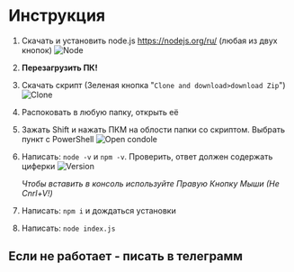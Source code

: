 # Инструкция

1. Скачать и установить node.js <https://nodejs.org/ru/> (любая из двух кнопок)
   ![Node](https://sun9-14.userapi.com/c206524/v206524138/82b65/4TYOsxsXg6A.jpg)

2. **Перезагрузить ПК!**

3. Скачать скрипт (Зеленая кнопка "`Clone and download>download Zip`")
   ![Clone](https://sun9-4.userapi.com/c205720/v205720138/7ef06/hiNtQ9Taqps.jpg)

4. Распоковать в любую папку, открыть её

5. Зажать Shift и нажать ПКМ на облости папки со скриптом. Выбрать пункт с PowerShell
   ![Open condole](https://sun9-42.userapi.com/c205720/v205720138/7ef0f/cQr2Cb4LMBg.jpg)

6. Написать: `node -v` и `npm -v`. Проверить, ответ должен содержать циферки
   ![Version](https://sun9-6.userapi.com/c205720/v205720138/7ef4b/H1Y-SlTy5xA.jpg)

   _Чтобы вставить в консоль используйте Правую Кнопку Мыши (Не Cnrl+V!)_

7. Написать: `npm i` и дождаться установки

8. Написать: `node index.js`

## Если не работает - писать в **телеграмм**
